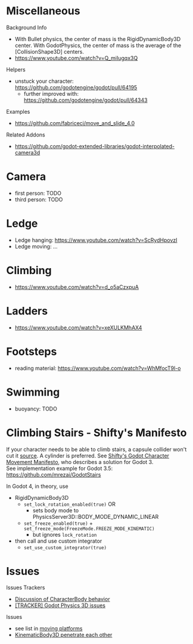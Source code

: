 # Miscellaneous

Background Info
* With Bullet physics, the center of mass is the RigidDynamicBody3D center. With GodotPhysics, the center of mass is the average of the [CollisionShape3D] centers.
* https://www.youtube.com/watch?v=Q_miIugqx3Q

Helpers
* unstuck your character: https://github.com/godotengine/godot/pull/64195
  * further improved with: https://github.com/godotengine/godot/pull/64343

Examples
* https://github.com/fabriceci/move_and_slide_4.0

Related Addons
* https://github.com/godot-extended-libraries/godot-interpolated-camera3d


# Camera

* first person: TODO
* third person: TODO


# Ledge

* Ledge hanging: https://www.youtube.com/watch?v=ScRydHpovzI
* Ledge moving: …


# Climbing

* https://www.youtube.com/watch?v=d_o5aCzxpuA


# Ladders

* https://www.youtube.com/watch?v=xeXULKMhAX4


# Footsteps

* reading material: https://www.youtube.com/watch?v=WhMfocT9l-o


# Swimming

* buoyancy: TODO


# Climbing Stairs - Shifty's Manifesto

If your character needs to be able to climb stairs, a capsule collider won't cut it [source](https://github.com/godotengine/godot-proposals/issues/2751). A cylinder is preferred. See [Shifty's Godot Character Movement Manifesto](character_controller_by_shifty.md), who describes a solution for Godot 3.  
See implementation example for Godot 3.5: https://github.com/mrezai/GodotStairs

In Godot 4, in theory, use
* RigidDynamicBody3D
    * `set_lock_rotation_enabled(true)` OR
        * sets body mode to PhysicsServer3D::BODY_MODE_DYNAMIC_LINEAR
    * `set_freeze_enabled(true)` + `set_freeze_mode(FreezeMode.FREEZE_MODE_KINEMATIC)`
        * but ignores `lock_rotation`
* then call and use custom integrator
    * `set_use_custom_integrator(true)`


# Issues

Issues Trackers
* [Discussion of CharacterBody behavior](https://github.com/godotengine/godot/issues/50732)
* [[TRACKER] Godot Physics 3D issues](https://github.com/godotengine/godot/issues/45333)

Issues
* see list in [moving platforms](moving_platforms.md)
* [KinematicBody3D penetrate each other](https://github.com/godotengine/godot-proposals/issues/2332)
